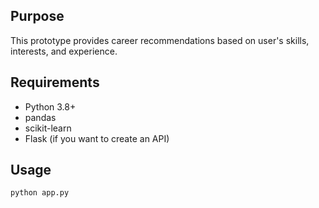 ## Purpose
This prototype provides career recommendations based on user's skills, interests, and experience.

## Requirements
- Python 3.8+
- pandas
- scikit-learn
- Flask (if you want to create an API)

## Usage
```bash
python app.py


